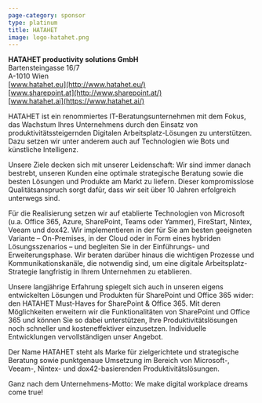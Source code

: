 ```yaml
---
page-category: sponsor
type: platinum
title: HATAHET
image: logo-hatahet.png
---
```


**HATAHET productivity solutions GmbH**<br/>
Bartensteingasse 16/7<br/>
A-1010 Wien<br/>
[www.hatahet.eu](http://www.hatahet.eu/)<br/>
[www.sharepoint.at](http://www.sharepoint.at/)<br/>
[www.hatahet.ai](https://www.hatahet.ai/)

HATAHET ist ein renommiertes IT-Beratungsunternehmen mit dem Fokus, das Wachstum Ihres Unternehmens durch den Einsatz von produktivitätssteigernden Digitalen Arbeitsplatz-Lösungen zu unterstützen. Dazu setzen wir unter anderem auch auf Technologien wie Bots und künstliche Intelligenz.

Unsere Ziele decken sich mit unserer Leidenschaft: Wir sind immer danach bestrebt, unseren Kunden eine optimale strategische Beratung sowie die besten Lösungen und Produkte am Markt zu liefern. Dieser kompromisslose Qualitätsanspruch sorgt dafür, dass wir seit über 10 Jahren erfolgreich unterwegs sind. 

Für die Realisierung setzen wir auf etablierte Technologien von Microsoft (u.a. Office 365, Azure, SharePoint, Teams oder Yammer), FireStart, Nintex, Veeam und dox42. Wir implementieren in der für Sie am besten geeigneten Variante – On-Premises, in der Cloud oder in Form eines hybriden Lösungsszenarios – und begleiten Sie in der Einführungs- und Erweiterungsphase. Wir beraten darüber hinaus die wichtigen Prozesse  und Kommunikationskanäle, die notwendig sind, um eine digitale Arbeitsplatz-Strategie langfristig in Ihrem Unternehmen zu etablieren.

Unsere langjährige Erfahrung spiegelt sich auch in unseren eigens entwickelten Lösungen und Produkten für SharePoint und Office 365 wider: den HATAHET Must-Haves for SharePoint & Office 365. Mit deren Möglichkeiten erweitern wir die Funktionalitäten von SharePoint und Office 365 und können Sie so dabei unterstützen, Ihre Produktivitätslösungen noch schneller und kosteneffektiver einzusetzen. Individuelle Entwicklungen vervollständigen unser Angebot.

Der Name HATAHET steht als Marke für zielgerichtete und strategische Beratung sowie punktgenaue Umsetzung im Bereich von Microsoft-, Veeam-, Nintex- und dox42-basierenden Produktivitätslösungen.

Ganz nach dem Unternehmens-Motto: We make digital workplace dreams come true!
